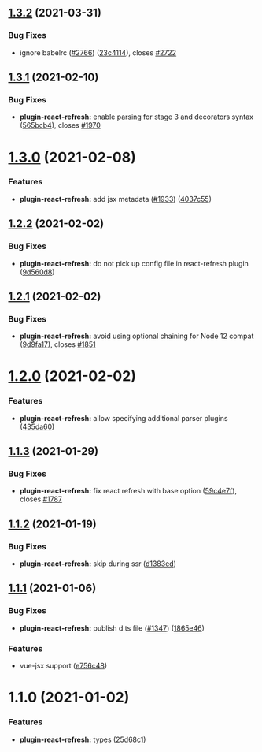 ## [1.3.2](https://github.com/vitejs/vite/compare/plugin-react-refresh@1.3.1...plugin-react-refresh@1.3.2) (2021-03-31)


### Bug Fixes

* ignore babelrc ([#2766](https://github.com/vitejs/vite/issues/2766)) ([23c4114](https://github.com/vitejs/vite/commit/23c41149ddf74261f7615d22e59b39a017b79509)), closes [#2722](https://github.com/vitejs/vite/issues/2722)



## [1.3.1](https://github.com/vitejs/vite/compare/plugin-react-refresh@1.3.0...plugin-react-refresh@1.3.1) (2021-02-10)


### Bug Fixes

* **plugin-react-refresh:** enable parsing for stage 3 and decorators syntax ([565bcb4](https://github.com/vitejs/vite/commit/565bcb4121e678310c26bb249b119da504d13ada)), closes [#1970](https://github.com/vitejs/vite/issues/1970)



# [1.3.0](https://github.com/vitejs/vite/compare/plugin-react-refresh@1.2.2...plugin-react-refresh@1.3.0) (2021-02-08)


### Features

* **plugin-react-refresh:** add jsx metadata ([#1933](https://github.com/vitejs/vite/issues/1933)) ([4037c55](https://github.com/vitejs/vite/commit/4037c55015e74d5e19176bd6ae6bb1c4df157802))



## [1.2.2](https://github.com/vitejs/vite/compare/plugin-react-refresh@1.2.1...plugin-react-refresh@1.2.2) (2021-02-02)


### Bug Fixes

* **plugin-react-refresh:** do not pick up config file in react-refresh plugin ([9d560d8](https://github.com/vitejs/vite/commit/9d560d8ed23d02c8ce4ec8c4cfa2aab8d30e89f0))



## [1.2.1](https://github.com/vitejs/vite/compare/plugin-react-refresh@1.2.0...plugin-react-refresh@1.2.1) (2021-02-02)


### Bug Fixes

* **plugin-react-refresh:** avoid using optional chaining for Node 12 compat ([9d9fa17](https://github.com/vitejs/vite/commit/9d9fa1787558f3dcb1866644c0ebbfaa3f208e5d)), closes [#1851](https://github.com/vitejs/vite/issues/1851)



# [1.2.0](https://github.com/vitejs/vite/compare/plugin-react-refresh@1.1.3...plugin-react-refresh@1.2.0) (2021-02-02)


### Features

* **plugin-react-refresh:** allow specifying additional parser plugins ([435da60](https://github.com/vitejs/vite/commit/435da60785aac2d1336cf62e3c5335523606fd7a))



## [1.1.3](https://github.com/vitejs/vite/compare/plugin-react-refresh@1.1.2...plugin-react-refresh@1.1.3) (2021-01-29)


### Bug Fixes

* **plugin-react-refresh:** fix react refresh with base option ([59c4e7f](https://github.com/vitejs/vite/commit/59c4e7f824a7d7db689215568b66d68570e3f3da)), closes [#1787](https://github.com/vitejs/vite/issues/1787)



## [1.1.2](https://github.com/vitejs/vite/compare/plugin-react-refresh@1.1.1...plugin-react-refresh@1.1.2) (2021-01-19)


### Bug Fixes

* **plugin-react-refresh:** skip during ssr ([d1383ed](https://github.com/vitejs/vite/commit/d1383ed126b37b922a532ff6cb59b32c0a97e1a2))



## [1.1.1](https://github.com/vitejs/vite/compare/plugin-react-refresh@1.1.0...plugin-react-refresh@1.1.1) (2021-01-06)


### Bug Fixes

* **plugin-react-refresh:** publish d.ts file ([#1347](https://github.com/vitejs/vite/issues/1347)) ([1865e46](https://github.com/vitejs/vite/commit/1865e4683a6b6504f485f565f65ba2f330722018))


### Features

* vue-jsx support ([e756c48](https://github.com/vitejs/vite/commit/e756c48ed4c7372d4c8e26016ba4b91880e7e248))



# 1.1.0 (2021-01-02)


### Features

* **plugin-react-refresh:** types ([25d68c1](https://github.com/vitejs/vite/commit/25d68c17228be866152c719f7e2a4fe93cd88b8e))




